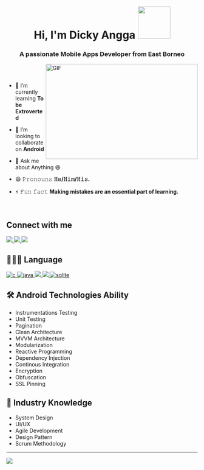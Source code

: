 <h1 align="center">Hi, I'm Dicky Angga <img src="https://media.giphy.com/media/a7MPJUMjxXE7Ddk6B7/giphy.gif" width="85"></h1>
<h3 align="center">A passionate Mobile Apps Developer from East Borneo</h3>

</em></p>

<img align="right" height="250" width="400" alt="GIF" src="https://camo.githubusercontent.com/86a3b6db470f1a0429f7355c08d1edabf3d2c804/68747470733a2f2f6d69726f2e6d656469756d2e636f6d2f6d61782f313336302f312a495247486d69477361313673746564517649615a66772e676966"/>

<br/>
<br/>

- 🌱 I’m currently learning **To be Extroverted**

- 👯 I’m looking to collaborate on **Android**

- 💬 Ask me about Anything 😆

- 😄 𝙿𝚛𝚘𝚗𝚘𝚞𝚗𝚜 **𝙷𝚎/𝙷𝚒𝚖/𝙷𝚒𝚜.**

- ⚡ 𝙵𝚞𝚗 𝚏𝚊𝚌𝚝 **Making mistakes are an essential part of learning.**

<br/>
</em></p>

## Connect with me
  <a href="https://www.linkedin.com/in/dicky-widya-angga-kusuma-b69ba8160/" target="_blank"> 
    <img src="https://img.shields.io/badge/LinkedIn-0077B5?style=for-the-badge&logo=linkedin&logoColor=white"/> 
  </a>
  <a href="dickyangga73@gmail.com/" target="_blank"> 
    <img src="https://img.shields.io/badge/Gmail-D14836?style=for-the-badge&logo=gmail&logoColor=white"/> 
  </a>
   <a href="https://www.instagram.com/dikyangga7/" target="_blank"> 
    <img src="https://img.shields.io/badge/Instagram-E4405F?style=for-the-badge&logo=instagram&logoColor=white"/>
  </a>


## 👨🏻‍💻 Language
<p align="left">
  <a href="https://www.cprogramming.com/" target="_blank"> 
    <img src="https://img.shields.io/badge/C%20programming-A8B9CC.svg?style=for-the-badge&logo=c&logoColor=white"
      alt="c"/>
  </a>
  <a href="https://www.java.com" target="_blank"> 
    <img src="https://img.shields.io/badge/Java-007396.svg?style=for-the-badge&logo=java&logoColor=white" 
      alt="java"/> 
  </a>
  <a href="https://kotlinlang.org/" target="_blank"> 
    <img src="https://img.shields.io/badge/Kotlin-0095D5?&style=for-the-badge&logo=kotlin&logoColor=white"/> 
  </a>
  <a href="https://dart.dev/" target="_blank"> 
    <img src="https://img.shields.io/badge/Dart-0175C2?style=for-the-badge&logo=dart&logoColor=white"/> 
  </a>
    <a href="https://www.sqlite.org/" target="_blank"> 
    <img src="https://img.shields.io/badge/sqlite-003B57.svg?style=for-the-badge&logo=sqlite&logoColor=white"
      alt="sqlite"/> 
  </a>
</p>


## 🛠 Android Technologies Ability
- Instrumentations Testing
- Unit Testing
- Pagination
- Clean Architecture
- MVVM Architecture
- Modularization
- Reactive Programming
- Dependency Injection
- Continous Integration
- Encryption
- Obfuscation
- SSL Pinning


## 📖 Industry Knowledge
- System Design
- UI/UX
- Agile Development
- Design Pattern
- Scrum Methodology

----------------------------------------
![](https://github-readme-stats.vercel.app/api?username=dicky7&theme=gruvbox&show_icons=true)
